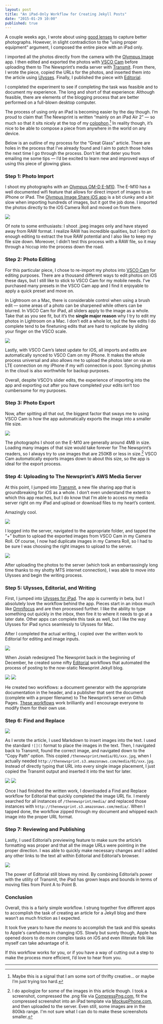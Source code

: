 ```yaml
---
layout: post
title: "An iPad-Only Workflow for Creating Jekyll Posts"
date: "2015-01-29 10:00"
published: true
---
```


A couple weeks ago, I wrote about using [good lenses](http://thenewsprint.co/2015/01/13/great-glass/) to capture better photographs. However, in slight contradiction to the “using proper equipment” argument, I composed the entire piece with an iPad only.

I imported all the photos directly from the camera with the [Olympus Image](https://itunes.apple.com/ca/app/olympus-image-share/id561896860?mt=8&uo=4&at=1l3v5At) app. I then edited and exported the photos with [VSCO Cam](https://itunes.apple.com/ca/app/vsco-cam/id588013838?mt=8&uo=4&at=1l3v5At) before uploading them to The Newsprint’s media server with [Transmit](https://itunes.apple.com/ca/app/transmit-for-ios/id917432930?mt=8&uo=4&at=1l3v5At). From there, I wrote the piece, copied the URLs for the photos, and inserted them into the article using [Ulysses](http://ulyssesapp.com/ipad/). Finally, I published the piece with [Editorial](https://itunes.apple.com/ca/app/editorial/id673907758?mt=8&uo=4&at=1l3v5At).

I completed the experiment to see if completing the task was feasible and to document my experience. The long and short of that experience: Although feasible, there are elements of the blogging process that are better performed on a full-blown desktop computer. 

The process of using only an iPad is becoming easier by the day though. I’m proud to claim that The Newsprint is written “mainly on an iPad Air 2” — so much so that it sits nicely at the top of my [colophon](http://thenewsprint.co/colophon/).[^1] In reality though, it’s nice to be able to compose a piece from anywhere in the world on any device.

Below is an outline of my process for the “Great Glass” article. There are holes in the process that I’ve already found and I aim to patch those holes the next time I go through the process. Don’t let that deter you from emailing me some tips — I’d be excited to learn new and improved ways of using this piece of glowing glass.

### Step 1: Photo Import

I shoot my photographs with an [Olympus OM-D E-M10](http://www.amazon.com/gp/product/B00HPQ0A16/ref=as_li_qf_sp_asin_il_tl?ie=UTF8&camp=1789&creative=9325&creativeASIN=B00HPQ0A16&linkCode=as2&tag=thenews02-20&linkId=UYLLHKBSYUZ7UCLM). The E-M10 has a well documented wifi feature that allows for direct import of images to an iPhone or iPad. The [Olympus Image Share iOS app](https://itunes.apple.com/ca/app/olympus-image-share/id561896860?mt=8&uo=4&at=1l3v5At) is a bit clunky and a bit slow when importing hundreds of images, but it got the job done. I imported the photos directly to the iOS Camera Roll and moved on from there.

*![](http://thenewsprint.s3.amazonaws.com/media/2015/01/iPad-Only-16.png)*

Of note to some enthusiasts: I shoot .jpeg images only and have stayed away from RAW format. I realize RAW has incredible qualities, but I don’t do enough editing to extract the true RAW potential and I also like to keep my file size down. Moreover, I didn’t test this process with a RAW file, so it may through a hiccup into the process down the road.

### Step 2: Photo Editing

For this particular piece, I chose to re-import my photos into [VSCO Cam](https://itunes.apple.com/ca/app/vsco-cam/id588013838?mt=8&uo=4&at=1l3v5At) for editing purposes. There are a thousand different ways to edit photos on iOS these days, but I still like to stick to VSCO Cam for my mobile needs. I’ve purchased many presets in the VSCO Cam app and I find it enjoyable to apply a quick preset and move on.

In Lightroom on a Mac, there is considerable control when using a brush edit — some areas of a photo can be sharpened while others can be blurred. In VSCO Cam for iPad, all sliders apply to the image as a whole. Take that as you see fit, but it’s the **single major reason** why I try to edit my photos in Lightroom on a Mac. I don’t edit a whole lot, but the few edits I do complete tend to be finetuning edits that are hard to replicate by sliding your finger on the VSCO scale.

*![](http://thenewsprint.s3.amazonaws.com/media/2015/01/iPad-Only-9.png)*

Lastly, with VSCO Cam’s latest update for iOS, all imports and edits are automatically synced to VSCO Cam on my iPhone. It makes the whole process universal and also allows me to upload the photos later on via an LTE connection on my iPhone if my wifi connection is poor. Syncing photos in the cloud is also worthwhile for backup purposes. 

Overall, despite VSCO’s slider edits, the experience of importing into the app and exporting out after you have completed your edits isn’t too cumbersome for my purposes.  

### Step 3: Photo Export

Now, after spitting all that out, the biggest factor that sways me to using VSCO Cam is how the app automatically exports the image into a smaller file size. 

*![](http://thenewsprint.s3.amazonaws.com/media/2015/01/iPad-Only-8.png)*

The photographs I shoot on the E-M10 are generally around 4MB in size. Loading many images of that size would take forever for The Newsprint’s readers, so I always try to use images that are 250KB or less in size.[^2] VSCO Cam automatically exports images down to about this size, so the app is ideal for the export process.

### Step 4: Uploading to The Newsprint’s AWS Media Server

At this point, I jumped into [Transmit](https://itunes.apple.com/ca/app/transmit-for-ios/id917432930?mt=8&uo=4&at=1l3v5At), a new file sharing app that is groundbreaking for iOS as a whole. I don’t even understand the extent to which this app reaches, but I do know that I’m able to access my media server right on my iPad and upload or download files to my heart’s content.

Amazingly cool.

*![](http://thenewsprint.s3.amazonaws.com/media/2015/01/iPad-Only-7.png)*

I logged into the server, navigated to the appropriate folder, and tapped the “+” button to upload the exported images from VSCO Cam in my Camera Roll. Of course, I now had duplicate images in my Camera Roll, so I had to be sure I was choosing the right images to upload to the server.

*![](http://thenewsprint.s3.amazonaws.com/media/2015/01/iPad-Only-4.png)*

After uploading the photos to the server (which took an embarrassingly long time thanks to my shotty MTS internet connection), I was able to move into Ulysses and begin the writing process.

### Step 5: Ulysses, Editorial, and Writing

First, I jumped into [Ulysses for iPad](http://ulyssesapp.com/ipad/). The app is currently in beta, but I absolutely love the workflow behind the app. Pieces start in an inbox much like [Omnifocus](https://itunes.apple.com/ca/app/omnifocus-2-for-ipad/id904071710?mt=8&uo=4&at=1l3v5At) and are then processed further. I like the ability to type something out quickly in the inbox, then fire it to where it needs to go at a later date. Other apps can complete this task as well, but I like the way Ulysses for iPad syncs seamlessly to Ulysses for Mac. 

After I completed the actual writing, I copied over the written work to Editorial for editing and image inputs. 

*![](http://thenewsprint.s3.amazonaws.com/media/2015/01/iPad-Only-1.png)*

When Josiah redesigned The Newsprint back in the beginning of December, he created some nifty [Editorial](https://itunes.apple.com/ca/app/editorial/id673907758?mt=8&uo=4&at=1l3v5At) workflows that automated the process of posting to the now-static Newsprint Jekyll blog. 

*![](http://thenewsprint.s3.amazonaws.com/media/2015/01/iPad-Only-2.png)*
*![](http://thenewsprint.s3.amazonaws.com/media/2015/01/iPad-Only-3.png)*

He created two workflows: a document generator with the appropriate documentation in the header, and a publisher that sent the document (complete with a proper filename) to The Newsprint’s server on Github Pages. [These workflows](http://jwie.be/writing/building-the-newsprint/) work brilliantly and I encourage everyone to modify them for their own use.

### Step 6: Find and Replace

*![](http://thenewsprint.s3.amazonaws.com/media/2015/01/iPad-Only-5.png)*

As I wrote the article, I used Markdown to insert images into the text. I used the standard `![]()`  format to place the images in the text. Then, I navigated back to Transmit, found the correct image, and navigated down to the “Copy Path” option. This copied `/thenewsprint/media/01/xxx.jpg`, when I actually needed `http://thenewsprint.s3.amazonaws.com/media/01/xxx.jpg`. Instead of directly typing that URL into every single image placement, I just copied the Transmit output and inserted it into the text for later. 

*![](http://thenewsprint.s3.amazonaws.com/media/2015/01/iPad-Only-15.png)*
*![](http://thenewsprint.s3.amazonaws.com/media/2015/01/iPad-Only-14.png)*

Once I had finished the written work, I downloaded a Find and Replace workflow for Editorial that quickly completed the image URL fix. I merely searched for all instances of `/thenewsprint/media/` and replaced those instances with `http://thenewsprint.s3.amazonaws.com/media/`. When I tapped done, the workflow zipped through my document and whipped each image into the proper URL format. 

### Step 7: Reviewing and Publishing

Lastly, I used Editorial’s previewing feature to make sure the article’s formatting was proper and that all the image URLs were pointing in the proper direction. I was able to quickly make necessary changes and I added any other links to the text all within Editorial and Editorial’s browser. 

*![](http://thenewsprint.s3.amazonaws.com/media/2015/01/iPad-Only-17.png)*

The power of Editorial still blows my mind. By combining Editorial’s power with the utility of Transmit, the iPad has grown leaps and bounds in terms of moving files from Point A to Point B.

### Conclusion

Overall, this is a fairly simple workflow. I strung together five different apps to accomplish the task of creating an article for a Jekyll blog and there wasn’t as much friction as I expected.

It took five years to have *the means* to accomplish the task and this speaks to Apple's carefulness in changing iOS. Slowly but surely though, Apple has opened doors to do more complex tasks on iOS and even illiterate folk like myself can take advantage of it.

If this workflow works for you, or if you have a way of cutting out a step to make the process more efficient, I’d love to hear from you.

---

[^1]: Maybe this is a signal that I am some sort of thrifty creative… or maybe I’m just trying too hard. 

[^2]: I do apologize for some of the images in this article though. I took a screenshot, compressed the .png file via [CompressPng.com](http://compresspng.com/), fit the compressed screenshot into an iPad template via [MockupPhone.com](http://mockuphone.com/), and then uploaded to the server. Even still, some images are in the 800kb range. I'm not sure what I can do to make these screenshots smaller.